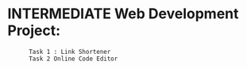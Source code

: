# INTERMEDIATE Web Development Project:

          Task 1 : Link Shortener
          Task 2 Online Code Editor
